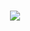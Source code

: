 
<!--tech stack icons-->
<h1 align="center">
  <img src="https://skillicons.dev/icons?i=java,spring,php,mongodb,mysql,postgres,mysql,html,css,bootstrap,ps,vscode,vim,eclipse,idea,sublime,docker,git,github,gitlab,linux,md,postman,obsidian&perline=14" />
</h1>
